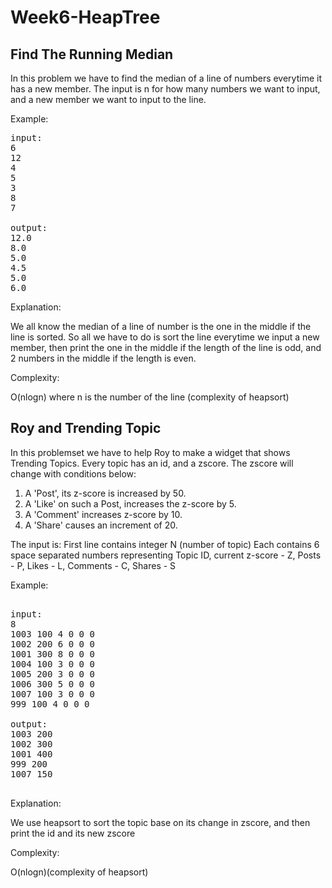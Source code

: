   # Week6-HeapTree

## Find The Running Median

In this problem we have to find the median of a line of numbers everytime it has a new member. The input is n for how many numbers we want to input, and a new member we want to input to the line. 

Example:

<pre>
input:
6
12
4
5
3
8
7

output:
12.0
8.0
5.0
4.5
5.0
6.0
</pre>

Explanation:

We all know the median of a line of number is the one in the middle if the line is sorted. So all we have to do is sort the line everytime we input a new member, then print the one in the middle if the length of the line is odd, and 2 numbers in the middle if the length is even.

Complexity:

O(nlogn) where n is the number of the line (complexity of heapsort)

## Roy and Trending Topic

In this problemset we have to help Roy to make a widget that shows Trending Topics. Every topic has an id, and a zscore.
The zscore will change with conditions below:
  1. A 'Post', its z-score is increased by 50.
  2. A 'Like' on such a Post, increases the z-score by 5.
  3. A 'Comment' increases z-score by 10.
  4. A 'Share' causes an increment of 20.

The input is:
First line contains integer N (number of topic)
Each contains 6 space separated numbers representing Topic ID, current z-score - Z, Posts - P, Likes - L, Comments - C, Shares - S

Example:

<pre>

input:
8
1003 100 4 0 0 0
1002 200 6 0 0 0
1001 300 8 0 0 0
1004 100 3 0 0 0
1005 200 3 0 0 0
1006 300 5 0 0 0
1007 100 3 0 0 0
999 100 4 0 0 0

output:
1003 200
1002 300
1001 400
999 200
1007 150

</pre>

Explanation:

We use heapsort to sort the topic base on its change in zscore, and then print the id and its new zscore

Complexity:

O(nlogn)(complexity of heapsort)
